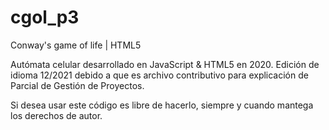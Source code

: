 # cgol_p3
Conway's game of life | HTML5

Autómata celular desarrollado en JavaScript & HTML5 en 2020.
Edición de idioma 12/2021 debido a que es archivo contributivo para explicación de Parcial de Gestión de Proyectos. 

Si desea usar este código es libre de hacerlo, siempre y cuando mantega los derechos de autor.
